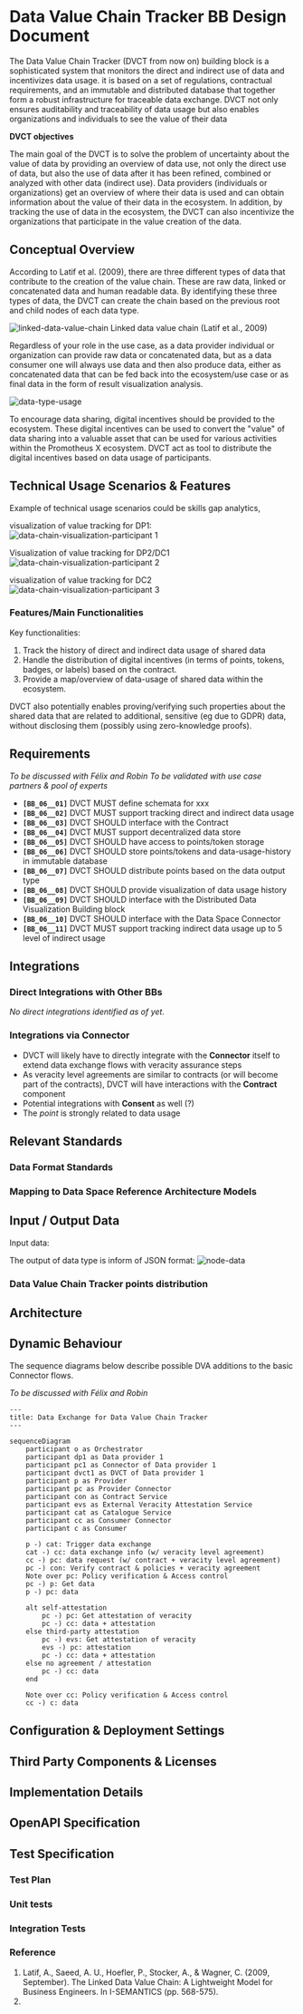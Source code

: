 # Data Value Chain Tracker BB Design Document

The Data Value Chain Tracker (DVCT from now on) building block is a sophisticated system that monitors the direct and indirect use of data and incentivizes data usage. it is based on a set of regulations, contractual requirements, and an immutable and distributed database that together form a robust infrastructure for traceable data exchange. DVCT not only ensures auditability and traceability of data usage but also enables organizations and individuals to see the value of their data

**DVCT objectives**

The main goal of the DVCT is to solve the problem of uncertainty about the value of data by providing an overview of data use, not only the direct use of data, but also the use of data after it has been refined, combined or analyzed with other data (indirect use). Data providers (individuals or organizations) get an overview of where their data is used and can obtain information about the value of their data in the ecosystem. In addition, by tracking the use of data in the ecosystem, the DVCT can also incentivize the organizations that participate in the value creation of the data. 

## Conceptual Overview

According to Latif et al. (2009), there are three different types of data that contribute to the creation of the value chain. These are raw data, linked or concatenated data and human readable data. By identifying these three types of data, the DVCT can create the chain based on the previous root and child nodes of each data type.

![linked-data-value-chain](diagrams/linked-data-value-chain.png)
Linked data value chain (Latif et al., 2009)

Regardless of your role in the use case, as a data provider individual or organization can provide raw data or concatenated data, but as a data consumer one will always use data and then also produce data, either as concatenated data that can be fed back into the ecosystem/use case or as final data in the form of result visualization analysis.  

![data-type-usage](diagrams/data-type.png)

To encourage data sharing, digital incentives should be provided to the ecosystem. These digital incentives can be used to convert the "value" of data sharing into a valuable asset that can be used for various activities within the Promotheus X ecosystem. DVCT act as tool to distribute the digital incentives based on data usage of participants.

## Technical Usage Scenarios & Features

Example of technical usage scenarios could be skills gap analytics, 


visualization of value tracking for DP1:
![data-chain-visualization-participant 1](diagrams/dvct-viz-1.png)

Visualization of value tracking for DP2/DC1
![data-chain-visualization-participant 2](diagrams/dvct-viz-2.png)

visualization of value tracking for DC2
![data-chain-visualization-participant 3](diagrams/dvct-viz-3.png)

### Features/Main Functionalities

Key functionalities:
1. Track the history of direct and indirect data usage of shared data
2. Handle the distribution of digital incentives (in terms of points, tokens, badges, or labels) based on the contract.
3. Provide a map/overview of data-usage of shared data within the ecosystem.

DVCT also potentially enables proving/verifying such properties about the shared data that are related to additional, sensitive (eg due to GDPR) data, without disclosing them (possibly using zero-knowledge proofs).

## Requirements

_To be discussed with Félix and Robin_
_To be validated with use case partners & pool of experts_

* **`[BB_06__01]`** DVCT MUST define schemata for xxx
* **`[BB_06__02]`** DVCT MUST support tracking direct and indirect data usage  
* **`[BB_06__03]`** DVCT SHOULD interface with the Contract
* **`[BB_06__04]`** DVCT MUST support decentralized data store
* **`[BB_06__05]`** DVCT SHOULD have access to points/token storage
* **`[BB_06__06]`** DVCT SHOULD store points/tokens and data-usage-history in immutable database
* **`[BB_06__07]`** DVCT SHOULD distribute points based on the data output type 
* **`[BB_06__08]`** DVCT SHOULD provide visualization of data usage history
* **`[BB_06__09]`** DVCT SHOULD interface with the Distributed Data Visualization Building block
* **`[BB_06__10]`** DVCT SHOULD interface with the Data Space Connector
* **`[BB_06__11]`** DVCT MUST support tracking indirect data usage up to 5 level of indirect usage


## Integrations

### Direct Integrations with Other BBs

_No direct integrations identified as of yet._


### Integrations via Connector

* DVCT will likely have to directly integrate with the **Connector** itself to extend data exchange flows with veracity assurance steps
* As veracity level agreements are similar to contracts (or will become part of the contracts), DVCT will have interactions with the **Contract** component
* Potential integrations with **Consent** as well (?)
* The _point_ is strongly related to data usage


## Relevant Standards

### Data Format Standards

<!-- TODO -->

### Mapping to Data Space Reference Architecture Models

<!-- TODO -->


## Input / Output Data
Input data:

The output of data type is inform of JSON format:
![node-data](diagrams/node-data.png)

### Data Value Chain Tracker points distribution

## Architecture

<!-- TODO -->


## Dynamic Behaviour

The sequence diagrams below describe possible DVA additions to the basic Connector flows.

_To be discussed with Félix and Robin_

```mermaid
---
title: Data Exchange for Data Value Chain Tracker
---

sequenceDiagram
    participant o as Orchestrator
    participant dp1 as Data provider 1
    participant pc1 as Connector of Data provider 1
    participant dvct1 as DVCT of Data provider 1
    participant p as Provider
    participant pc as Provider Connector
    participant con as Contract Service
    participant evs as External Veracity Attestation Service
    participant cat as Catalogue Service
    participant cc as Consumer Connector
    participant c as Consumer

    p -) cat: Trigger data exchange
    cat -) cc: data exchange info (w/ veracity level agreement)
    cc -) pc: data request (w/ contract + veracity level agreement)
    pc -) con: Verify contract & policies + veracity agreement
    Note over pc: Policy verification & Access control
    pc -) p: Get data
    p -) pc: data

    alt self-attestation
        pc -) pc: Get attestation of veracity
        pc -) cc: data + attestation
    else third-party attestation
        pc -) evs: Get attestation of veracity
        evs -) pc: attestation
        pc -) cc: data + attestation
    else no agreement / attestation
        pc -) cc: data
    end

    Note over cc: Policy verification & Access control
    cc -) c: data
```


## Configuration & Deployment Settings

<!-- TODO -->


## Third Party Components & Licenses

<!-- TODO -->


## Implementation Details

<!-- TODO -->


## OpenAPI Specification

<!-- TODO -->


## Test Specification

<!-- TODO -->

### Test Plan

### Unit tests

### Integration Tests

### Reference

1. Latif, A., Saeed, A. U., Hoefler, P., Stocker, A., & Wagner, C. (2009, September). The Linked Data Value Chain: A Lightweight Model for Business Engineers. In I-SEMANTICS (pp. 568-575).
2. 
